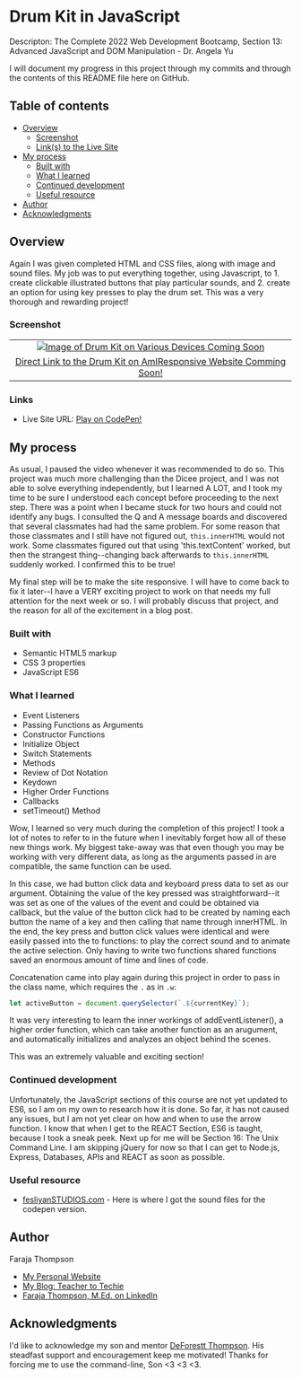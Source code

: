 # Drum Kit in JavaScript

Descripton: The Complete 2022 Web Development Bootcamp, Section 13: Advanced JavaScript and DOM Manipulation - Dr. Angela Yu

I will document my progress in this project through my commits and through the contents of this README file here on GitHub. 

## Table of contents

- [Overview](#overview)
  - [Screenshot](#screenshot)
  - [Link(s) to the Live Site](#links)
- [My process](#my-process)
  - [Built with](#built-with)
  - [What I learned](#what-i-learned)
  - [Continued development](#continued-development)
  - [Useful resource](#useful-resource)
- [Author](#author)
- [Acknowledgments](#acknowledgments)

## Overview

Again I was given completed HTML and CSS files, along with image and sound files.  My job was to put everything together, using Javascript, to 1. create clickable illustrated buttons that play particular sounds, and 2. create an option for using key presses to play the drum set. This was a very thorough and rewarding project!

### Screenshot

|    | 
|:--:|
| [![Image of Drum Kit on Various Devices Coming Soon](link-to-slides.png)]() |
| [Direct Link to the Drum Kit on AmIResponsive Website Comming Soon!]()|


### Links

- Live Site URL: [Play on CodePen!](https://codepen.io/faraja17/full/zYRmXLr)

## My process

As usual, I paused the video whenever it was recommended to do so. This project was much more challenging than the Dicee project, and I was not able to solve everything independently, but I learned A LOT, and I took my time to be sure I understood each concept before proceeding to the next step. There was a point when I became stuck for two hours and could not identify any bugs. I consulted the Q and A message boards and discovered that several classmates had had the same problem. For some reason that those classmates and I still have not figured out, `this.innerHTML` would not work. Some classmates figured out that using 'this.textContent' worked, but then the strangest thing--changing back afterwards to `this.innerHTML` suddenly worked. I confirmed this to be true!

My final step will be to make the site responsive. I will have to come back to fix it later--I have a VERY exciting project to work on that needs my full attention for the next week or so. I will probably discuss that project, and the reason for all of the excitement in a blog post.


### Built with

- Semantic HTML5 markup
- CSS 3 properties
- JavaScript ES6

### What I learned

- Event Listeners
- Passing Functions as Arguments
- Constructor Functions
- Initialize Object
- Switch Statements
- Methods
- Review of Dot Notation
- Keydown
- Higher Order Functions
- Callbacks
- setTimeout() Method

Wow, I learned so very much during the completion of this project! I took a lot of notes to refer to in the future when I inevitably forget how all of these new things work. My biggest take-away was that even though you may be working with very different data, as long as the arguments passed in are compatible, the same function can be used.  

In this case, we had button click data and keyboard press data to set as our argument. Obtaining the value of the key pressed was straightforward--it was set as one of the values of the event and could be obtained via callback, but the value of the button click had to be created by naming each button the name of a key and then calling that name through innerHTML. In the end, the key press and button click values were identical and were easily passed into the to functions: to play the correct sound and to animate the active selection.  Only having to write two functions shared functions saved an enormous amount of time and lines of code.

Concatenation came into play again during this project in order to pass in the class name, which requires the `.` as in `.w`:

```js
let activeButton = document.querySelector(`.${currentKey}`);
```

It was very interesting to learn the inner workings of addEventListener(), a higher order function, which can take another function as an arugument, and automatically initializes and analyzes an object behind the scenes.

This was an extremely valuable and exciting section!

### Continued development

Unfortunately, the JavaScript sections of this course are not yet updated to ES6, so I am on my own to research how it is done. So far, it has not caused any issues, but I am not yet clear on how and when to use the arrow function. I know that when I get to the REACT Section, ES6 is taught, because I took a sneak peek. Next up for me will be Section 16: The Unix Command Line.  I am skipping jQuery for now so that I can get to Node.js, Express, Databases, APIs and REACT as soon as possible.

### Useful resource

- [fesliyanSTUDIOS.com](https://www.fesliyanstudios.com/royalty-free-sound-effects-download/tom-tom-drums-275) - Here is where I got the sound files for the codepen version.

## Author

Faraja Thompson

- [My Personal Website](https://faraja17.github.io/my-website/)
- [My Blog: Teacher to Techie](https://faraja17.github.io/)
- [Faraja Thompson, M.Ed. on LinkedIn](https://www.linkedin.com/in/faraja-thompson-m-ed-70885b8/)

## Acknowledgments

I'd like to acknowledge my son and mentor [DeForestt Thompson](https://github.com/DeForestt).  His steadfast support and encouragement keep me motivated!  Thanks for forcing me to use the command-line, Son <3 <3 <3.
